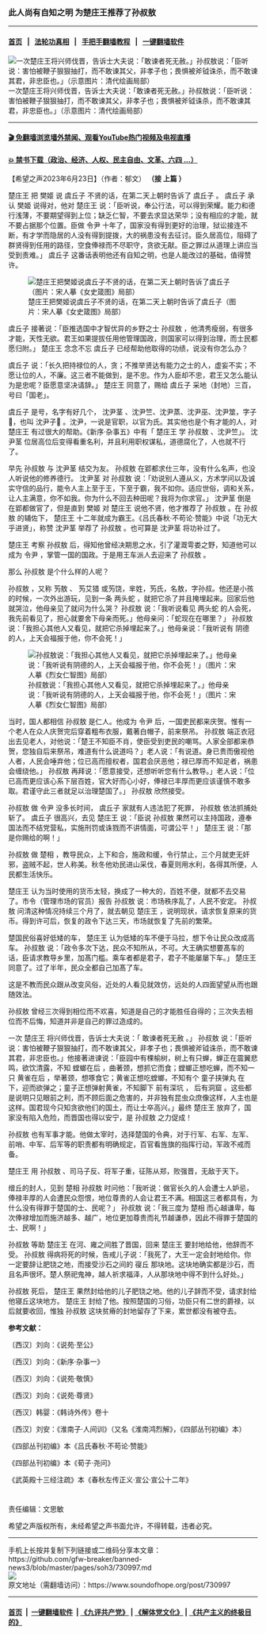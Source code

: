 ### 此人尚有自知之明  为楚庄王推荐了孙叔敖
------------------------

#### [首页](https://github.com/gfw-breaker/banned-news3/blob/master/README.md) &nbsp;&nbsp;|&nbsp;&nbsp; [法轮功真相](https://github.com/begood0513/basic/blob/master/README.md)  &nbsp;&nbsp;|&nbsp;&nbsp; [手把手翻墙教程](https://github.com/gfw-breaker/guides/wiki)  &nbsp;&nbsp;|&nbsp;&nbsp; [一键翻墙软件](https://github.com/gfw-breaker/nogfw/blob/master/README.md)  



<div><img alt="一次楚庄王将兴师伐晋，告诉士大夫说：「敢谏者死无赦。」孙叔敖说：「臣听说：害怕被鞭子狠狠抽打，而不敢谏其父，非孝子也；畏惧被斧钺诛杀，而不敢谏其君，非忠臣也。」（示意图片：清代绘画局部）" src="https://img.soundofhope.org/2023-06/1687362608211.jpg"/>
<br/><figcaption class="caption">
 一次楚庄王将兴师伐晋，告诉士大夫说：「敢谏者死无赦。」孙叔敖说：「臣听说：害怕被鞭子狠狠抽打，而不敢谏其父，非孝子也；畏惧被斧钺诛杀，而不敢谏其君，非忠臣也。」（示意图片：清代绘画局部）
</figcaption></div><hr/>

#### [ 🎬  免翻墙浏览墙外禁闻、观看YouTube热门视频及电视直播](https://github.com/gfw-breaker/HelloWorld)

#### [ 💥  禁书下载（政治、经济、人权、民主自由、文革、六四 ...）](https://github.com/gfw-breaker/books/blob/master/README.md)

<div><div class="Content__Wrapper sc-1bvya0-0 elmmKw article_body" data-checkusr="" itemprop="articleBody">
 <div id="post_place_1">
 </div>
 <p class="meta-top">
  <span class="meta">
   【希望之声2023年6月23日】（作者：郁文）
  </span>
  <strong>
   （接
   <ok href="https://www.soundofhope.org/post/730970?lang=b5">
    上篇
   </ok>
   ）
  </strong>
 </p>
 <p>
  <ok href="/term/162161">
   楚庄王
  </ok>
  把
  <ok href="/term/881729">
   樊姬
  </ok>
  说
  <ok href="/term/881732">
   虞丘子
  </ok>
  不贤的话，在第二天上朝时告诉了
  <ok href="/term/881732">
   虞丘子
  </ok>
  。
  <ok href="/term/881732">
   虞丘子
  </ok>
  承认
  <ok href="/term/881729">
   樊姬
  </ok>
  说得对，他对
  <ok href="/term/162161">
   楚庄王
  </ok>
  说：「臣听说，奉公行法，可以得到荣耀。能力和德行浅薄，不要期望得到上位；缺乏仁智，不要去求显达荣华；没有相应的才能，就不要占据那个位置。臣做
  <ok href="/term/883664">
   令尹
  </ok>
  十年了，国家没有得到更好的治理，狱讼接连不断，有才学而隐居的人没有得到提拨，大的祸患没有去征讨。臣久居高位，阻碍了群贤得到任用的路径，空食俸禄而不尽职守，贪欲无猒。臣之罪过从道理上讲应当受到责难。」
  <ok href="/term/881732">
   虞丘子
  </ok>
  这番话表明他还有自知之明，也是人能改过的基础，值得赞许。
 </p>
 <figure class="OImage__StyledFigure-sc-1lfley0-0 jWYblU">
  <img alt="楚庄王把樊姬说虞丘子不贤的话，在第二天上朝时告诉了虞丘子（图片：宋人摹《女史箴图》局部）" src="https://img.soundofhope.org/2023-06/1687360934437.jpg"/>
  <br/><figcaption>
   楚庄王把樊姬说虞丘子不贤的话，在第二天上朝时告诉了虞丘子（图片：宋人摹《女史箴图》局部）
  </figcaption>
 </figure>
 <p>
  <ok href="/term/881732">
   虞丘子
  </ok>
  接著说：「臣推选国中才智优异的乡野之士
  <ok href="/term/270970">
   孙叔敖
  </ok>
  ，他清秀瘦弱，有很多才能，天性无欲。君王如果提拔任用他管理国政，则国家可以得到治理，而士民都愿归附。」
  <ok href="/term/162161">
   楚庄王
  </ok>
  念念不忘
  <ok href="/term/881732">
   虞丘子
  </ok>
  已经帮助他取得的功绩，说没有你怎么办？
 </p>
 <p>
  <ok href="/term/881732">
   虞丘子
  </ok>
  说：「长久把持禄位的人，贪；不推举贤达有能力之士的人，虚妄不实；不愿让位的人，不廉。这三者不能做到，是不忠。作为人臣却不忠，君王又怎么能认为是忠呢？臣愿意坚决请辞。」
  <ok href="/term/162161">
   楚庄王
  </ok>
  同意了，赐给
  <ok href="/term/881732">
   虞丘子
  </ok>
  采地（封地）三百，号曰「国老」。
 </p>
 <p>
  <ok href="/term/881732">
   虞丘子
  </ok>
  是号，名字有好几个，
  <ok href="/term/882902">
   沈尹茎
  </ok>
  、沈尹竺、沈尹蒸、沈尹巫、沈尹筮，字子𣐕，也叫
  <ok href="/term/881735">
   沈尹子𣐕
  </ok>
  。沈尹，一说是官职，以官为氏。其实他也是个有才能的人，对
  <ok href="/term/162161">
   楚庄王
  </ok>
  有过很大的帮助。《新序·杂事五》中有「
  <ok href="/term/162161">
   楚庄王
  </ok>
  学
  <ok href="/term/270970">
   孙叔敖
  </ok>
  、沈尹竺」。
  <ok href="/term/882902">
   沈尹茎
  </ok>
  位居高位后变得看重名利，并且利用职权谋私，道德腐化了，人也就不行了。
 </p>
 <p>
  早先
  <ok href="/term/270970">
   孙叔敖
  </ok>
  与
  <ok href="/term/882902">
   沈尹茎
  </ok>
  结交为友。
  <ok href="/term/270970">
   孙叔敖
  </ok>
  在郢都求仕三年，没有什么名声，也没人听说他的修养德行。
  <ok href="/term/882902">
   沈尹茎
  </ok>
  对
  <ok href="/term/270970">
   孙叔敖
  </ok>
  说：「劝说别人遵从义，方术学问以及诚实守信的品行，能令人主上至于王，下至于霸，我不如你。适应世俗，调和关系，让人主满意，你不如我。你为什么不回去种田呢？我将为你求官。」
  <ok href="/term/882902">
   沈尹茎
  </ok>
  倒是在郢都做官了，但是直到
  <ok href="/term/881729">
   樊姬
  </ok>
  对
  <ok href="/term/162161">
   楚庄王
  </ok>
  说他不贤，他才推荐了
  <ok href="/term/270970">
   孙叔敖
  </ok>
  。在
  <ok href="/term/270970">
   孙叔敖
  </ok>
  的辅佐下，
  <ok href="/term/162161">
   楚庄王
  </ok>
  十二年就成为霸王。《吕氏春秋·不苟论·赞能》中说「功无大乎进贤」，称赞
  <ok href="/term/882902">
   沈尹茎
  </ok>
  举荐了
  <ok href="/term/270970">
   孙叔敖
  </ok>
  。也可算是
  <ok href="/term/882902">
   沈尹茎
  </ok>
  将功补过了。
 </p>
 <p>
  <ok href="/term/162161">
   楚庄王
  </ok>
  考察
  <ok href="/term/270970">
   孙叔敖
  </ok>
  后，得知他曾经决期思之水，引了灌溉雩娄之野，知道他可以成为
  <ok href="/term/883664">
   令尹
  </ok>
  ，掌管一国的国政。于是用王车派人去迎来了
  <ok href="/term/270970">
   孙叔敖
  </ok>
  。
 </p>
 <p>
  那么
  <ok href="/term/270970">
   孙叔敖
  </ok>
  是个什么样的人呢？
 </p>
 <p>
  <ok href="/term/270970">
   孙叔敖
  </ok>
  ，又称
  <ok href="/term/882899">
   𫇭敖
  </ok>
  、
  <ok href="/term/882905">
   𫇭艾猎
  </ok>
  或𫇭饶，芈姓，𫇭氏，名敖，字孙叔。他还是小孩的时候，一次外出游玩，见到一条
  <ok href="/term/883670">
   两头蛇
  </ok>
  ，就把它杀了并且掩埋起来。回家后他就哭泣，他母亲见了就问为什么哭？
  <ok href="/term/270970">
   孙叔敖
  </ok>
  说：「我听说看见
  <ok href="/term/883670">
   两头蛇
  </ok>
  的人会死，我先前看见了，担心就要舍下母亲而死。」他母亲问：「蛇现在在哪里？」
  <ok href="/term/270970">
   孙叔敖
  </ok>
  说：「我担心其他人又看见，就把它杀掉埋起来了。」他母亲说：「我听说有
  <ok href="/term/88848">
   阴德
  </ok>
  的人，上天会福报于他，你不会死！」
 </p>
 <figure class="OImage__StyledFigure-sc-1lfley0-0 jWYblU">
  <img alt="孙叔敖说：「我担心其他人又看见，就把它杀掉埋起来了。」他母亲说：「我听说有阴德的人，上天会福报于他，你不会死！」（图片：宋人摹《烈女仁智图》局部）" src="https://img.soundofhope.org/2023-06/1687544114884.jpg"/>
  <br/><figcaption>
   孙叔敖说：「我担心其他人又看见，就把它杀掉埋起来了。」他母亲说：「我听说有阴德的人，上天会福报于他，你不会死！」（图片：宋人摹《烈女仁智图》局部）
  </figcaption>
 </figure>
 <p>
  当时，国人都相信
  <ok href="/term/270970">
   孙叔敖
  </ok>
  是仁人。他成为
  <ok href="/term/883664">
   令尹
  </ok>
  后，一国吏民都来庆贺。惟有一个老人在众人庆贺完后穿着粗布衣服，戴著白帽子，前来祭吊。
  <ok href="/term/270970">
   孙叔敖
  </ok>
  端正衣冠出去见老人，对他说：「楚王不知臣不肖，使臣受到吏民的嘲骂。人家全部都来恭贺，您独自后来祭吊，难道有什么说道吗？」老人说：「有说道。身已贵而傲视他人者，人民会唾弃他；位已高而擅权者，国君会厌恶他；禄已厚而不知足者，祸患会缠绕他。」
  <ok href="/term/270970">
   孙叔敖
  </ok>
  再拜说：「愿意接受，还想听听您有什么教导。」老人说：「位已高而更应该心系下层百姓，官大好而心小好，俸禄已丰厚而更应该谨慎不敢多取。君谨守此三者就足以治理楚国了。」
  <ok href="/term/270970">
   孙叔敖
  </ok>
  欣然接受。
 </p>
 <p>
  <ok href="/term/270970">
   孙叔敖
  </ok>
  做
  <ok href="/term/883664">
   令尹
  </ok>
  没多长时间，
  <ok href="/term/881732">
   虞丘子
  </ok>
  家就有人违法犯了死罪，
  <ok href="/term/270970">
   孙叔敖
  </ok>
  依法抓捕处斩了。
  <ok href="/term/881732">
   虞丘子
  </ok>
  很高兴，去见
  <ok href="/term/162161">
   楚庄王
  </ok>
  说：「臣说
  <ok href="/term/270970">
   孙叔敖
  </ok>
  果然可以主持国政，遵奉国法而不结党营私，实施刑罚或诛戮而不讲情面，可谓公平！」
  <ok href="/term/162161">
   楚庄王
  </ok>
  说：「那是你赐给的啊！」
 </p>
 <p>
  <ok href="/term/270970">
   孙叔敖
  </ok>
  做
  <ok href="/term/883667">
   楚相
  </ok>
  ，教导民众，上下和合，施政和缓，令行禁止，三个月就吏无奸邪，盗贼不起，世人称美。秋冬他劝民进山采伐，春夏则用水利，各得其所便，人民都生活快乐。
 </p>
 <p>
  <ok href="/term/162161">
   楚庄王
  </ok>
  认为当时使用的货币太轻，换成了一种大的，百姓不便，就都不去交易了。市令（管理市场的官员）报告
  <ok href="/term/270970">
   孙叔敖
  </ok>
  说：市场秩序乱了，人民不安定。
  <ok href="/term/270970">
   孙叔敖
  </ok>
  问清这种情况持续三个月了，就去朝见
  <ok href="/term/162161">
   楚庄王
  </ok>
  ，说明现状，请求恢复原来的货币。得到许可后，恢复的政令下达三天，市场就恢复了先前的繁荣。
 </p>
 <p>
  楚国民俗喜好低矮的车，
  <ok href="/term/162161">
   楚庄王
  </ok>
  认为低矮的车不便于马拉，想下令让民众改成高车。
  <ok href="/term/270970">
   孙叔敖
  </ok>
  说：「政令多次下达，民众不知所从，不可。大王确实想要髙车的话，臣请求教导乡里，加髙门槛。乘车者都是君子，君子不能屡屡下车。」
  <ok href="/term/162161">
   楚庄王
  </ok>
  同意了。过了半年，民众全都自己加髙了车。
 </p>
 <p>
  这是不教而民众跟从改变风俗，近处的人看见就效仿，远处的人四面望望从而也跟随效法。
 </p>
 <p>
  <ok href="/term/270970">
   孙叔敖
  </ok>
  曾经三次得到相位而不欢喜，知道是自己的才能胜任自得的；三次失去相位而不后悔，知道并非是自己的罪过造成的。
 </p>
 <p>
  一次
  <ok href="/term/162161">
   楚庄王
  </ok>
  将兴师伐晋，告诉士大夫说：「
  <ok href="/term/883673">
   敢谏者死无赦
  </ok>
  。」
  <ok href="/term/270970">
   孙叔敖
  </ok>
  说：「臣听说：害怕被鞭子狠狠抽打，而不敢谏其父，非孝子也；畏惧被斧钺诛杀，而不敢谏其君，非忠臣也。」他接著进谏说：「臣园中有棵榆树，树上有只蝉，蝉正在震翼悲鸣，欲饮清露，不知
  <ok href="/term/883676">
   螳螂在后
  </ok>
  ，曲著颈，想抓它而食；螳螂正想吃蝉，而不知一只
  <ok href="/term/883679">
   黄雀在后
  </ok>
  ，举著颈，想啄食它；黄雀正想吃螳螂，不知有个
  <ok href="/term/883682">
   童子挟弹丸
  </ok>
  在下，迎而欲弹之；童子正想弹射黄雀，不知脚下
  <ok href="/term/883685">
   前有深坑
  </ok>
  ，
  <ok href="/term/883688">
   后有洞窟
  </ok>
  。这些都是说明只见眼前之利，而不顾后面之危害的，并非独有昆虫众庶像这样，人主也是这样。国君现今只知贪欲他们的国土，而让士卒高兴。」最终
  <ok href="/term/162161">
   楚庄王
  </ok>
  放弃了，国家没有陷入危险，而晋国也得以安宁，是
  <ok href="/term/270970">
   孙叔敖
  </ok>
  之力促成！
 </p>
 <p>
  <ok href="/term/270970">
   孙叔敖
  </ok>
  也有军事才能。他做太宰时，选择楚国的令典，对于行军、右军、左军、前哨、中军、后军等的职责都有明确规定，百官看旌旗的指挥行动，军政不戒而备。
 </p>
 <p>
  <ok href="/term/162161">
   楚庄王
  </ok>
  用
  <ok href="/term/270970">
   孙叔敖
  </ok>
  、司马子反、将军子重，征陈从郑，败强晋，无敌于天下。
 </p>
 <p>
  缯丘的封人，见到
  <ok href="/term/883667">
   楚相
  </ok>
  <ok href="/term/270970">
   孙叔敖
  </ok>
  时问他：「我听说：做官长久的人会遭士人妒忌，俸禄丰厚的人会遭民众怨恨，地位尊贵的人会让君王不满。相国这三者都具有，为什么没有得罪于楚国的士、民呢？」
  <ok href="/term/270970">
   孙叔敖
  </ok>
  说：「我三度为
  <ok href="/term/883667">
   楚相
  </ok>
  而心越谦卑，每次俸禄增加而施济越多、越广，地位更加尊贵而礼节越谦恭，因此不得罪于楚国的士、民啊！」
 </p>
 <p>
  <ok href="/term/270970">
   孙叔敖
  </ok>
  等助
  <ok href="/term/162161">
   楚庄王
  </ok>
  在河、雍之间胜了晋国，回来
  <ok href="/term/162161">
   楚庄王
  </ok>
  要封地给他，他辞而不受。
  <ok href="/term/270970">
   孙叔敖
  </ok>
  得病将死的时候，告戒儿子说：「我死了，大王一定会封地给你。你一定要辞让肥铙之地，而接受沙石之间的
  <ok href="/term/883691">
   寑丘
  </ok>
  那块地。这块地确实都是沙石，而且名声很坏。楚人祭祀鬼神，越人祈求福泽，人从那块地中得不到什么好处。」
 </p>
 <p>
  <ok href="/term/270970">
   孙叔敖
  </ok>
  死后，
  <ok href="/term/162161">
   楚庄王
  </ok>
  果然封给他的儿子肥铙之地。他的儿子辞而不受，请求封给他寝丘这块地方。
  <ok href="/term/162161">
   楚庄王
  </ok>
  封给了他。按照楚国的习俗，功臣只有二世的爵禄，以后就要收回，惟独
  <ok href="/term/270970">
   孙叔敖
  </ok>
  这块贫瘠的封地留存了下来，累世都没有被夺去。
 </p>
 <p>
  <strong>
   参考文献：
  </strong>
 </p>
 <p>
  〔西汉〕刘向：《说苑·至公》
 </p>
 <p>
  〔西汉〕刘向：《新序·杂事一》
 </p>
 <p>
  〔西汉〕刘向：《说苑·敬慎》
 </p>
 <p>
  〔西汉〕刘向：《说苑·尊贤》
 </p>
 <p>
  〔西汉〕韩婴：《韩诗外传》卷十
 </p>
 <p>
  〔西汉〕刘安：《淮南子·人间训》（又名《淮南鸿烈解》，《四部丛刊初编》本）
 </p>
 <p>
  《四部丛刊初编》本《吕氏春秋·不苟论·赞能》
 </p>
 <p>
  《四部丛刊初编》本《荀子·尧问》
 </p>
 <p>
  《武英殿十三经注疏》本《春秋左传正义·宣公·宣公十二年》
 </p>
 <h1>
 </h1>
 <p class="meta-btm">
  责任编辑：文思敏
 </p>
 <p class="meta-btm">
  希望之声版权所有，未经希望之声书面允许，不得转载，违者必究。
 </p>
</div>
</div>
<hr/>
手机上长按并复制下列链接或二维码分享本文章：<br/>
https://github.com/gfw-breaker/banned-news3/blob/master/pages/soh3/730997.md <br/>
<a href='https://github.com/gfw-breaker/banned-news3/blob/master/pages/soh3/730997.md'><img src='https://github.com/gfw-breaker/banned-news3/blob/master/pages/soh3/730997.md.png'/></a> <br/>
原文地址（需翻墙访问）：https://www.soundofhope.org/post/730997


------------------------
#### [首页](https://github.com/gfw-breaker/banned-news3/blob/master/README.md) &nbsp;|&nbsp; [一键翻墙软件](https://github.com/gfw-breaker/nogfw/blob/master/README.md) &nbsp;| [《九评共产党》](https://github.com/gfw-breaker/9ping.md/blob/master/README.md#九评之一评共产党是什么) | [《解体党文化》](https://github.com/gfw-breaker/jtdwh.md/blob/master/README.md) | [《共产主义的终极目的》](https://github.com/gfw-breaker/gczydzjmd.md/blob/master/README.md)


<img src='http://gfw-breaker.win/banned-news3/pages/soh3/730997.md' width='0px' height='0px'/>